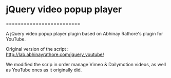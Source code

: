 # jQuery video popup player
=========================

A jQuery video popup player plugin based on Abhinay Rathore's plugin for YouTube.

Original version of the script : http://lab.abhinayrathore.com/jquery_youtube/

We modified the scrip in order manage Vimeo & Dailymotion videos, as well as YouTube ones as it originally did.